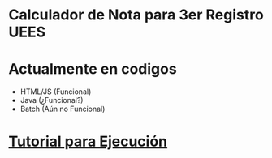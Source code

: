 # Calculador de Nota para 3er Registro UEES

# Actualmente en codigos
* HTML/JS
  (Funcional)
* Java
  (¿Funcional?)
* Batch
  (Aún no Funcional)

# [Tutorial para Ejecución](https://goo.gl/SsAhv)
